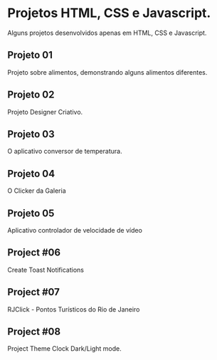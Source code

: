 # Projetos HTML, CSS e Javascript.
Alguns projetos desenvolvidos apenas em HTML, CSS e Javascript.

## Projeto 01
Projeto sobre alimentos, demonstrando alguns alimentos diferentes.

## Projeto 02
Projeto Designer Criativo.

## Projeto 03
O aplicativo conversor de temperatura.

## Projeto 04
O Clicker da Galeria

## Projeto 05
Aplicativo controlador de velocidade de vídeo

## Project #06 
Create Toast Notifications

## Project #07 
RJClick - Pontos Turísticos do Rio de Janeiro

## Project #08 
Project Theme Clock Dark/Light mode.
